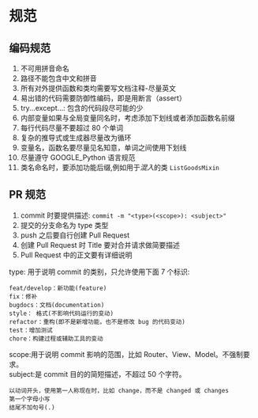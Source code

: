 # 规范

## 编码规范

1. 不可用拼音命名
2. 路径不能包含中文和拼音
3. 所有对外提供函数和类均需要写文档注释-尽量英文
4. 易出错的代码需要防御性编码，即是用断言（assert）
5. try...except...: 包含的代码段尽可能的少
6. 内部变量如果与全局变量同名时，考虑添加下划线或者添加函数名前缀
7. 每行代码尽量不要超过 80 个单词
8. 复杂的推导式或生成器尽量改为循环
9. 变量名，函数名要尽量见名知意，单词之间使用下划线
10. 尽量遵守 GOOGLE_Python 语言规范
11. 类名命名时，要添加功能后缀,例如用于*混入*的类 `ListGoodsMixin`

## PR 规范

1. commit 时要提供描述: `commit -m "<type>(<scope>): <subject>"`
2. 提交的分支命名为 type 类型
3. push 之后要自行创建 Pull Request
4. 创建 Pull Request 时 Title 要对合并请求做简要描述
5. Pull Request 中的正文要有详细说明

type: 用于说明 commit 的类别，只允许使用下面 7 个标识:

    feat/develop：新功能(feature)
    fix：修补
    bugdocs：文档(documentation)
    style： 格式(不影响代码运行的变动)
    refactor：重构(即不是新增功能，也不是修改 bug 的代码变动)
    test：增加测试
    chore：构建过程或辅助工具的变动

scope:用于说明 commit 影响的范围，比如 Router、View、Model。不强制要求。\
subject:是 commit 目的的简短描述，不超过 50 个字符。

    以动词开头，使用第一人称现在时，比如 change，而不是 changed 或 changes
    第一个字母小写
    结尾不加句号(.)

